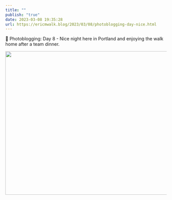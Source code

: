 ```yaml
---
title: ""
publish: "true"
date: 2023-03-08 19:35:28
url: https://ericmwalk.blog/2023/03/08/photoblogging-day-nice.html
---
```


📸 Photoblogging: Day 8 - Nice night here in Portland and enjoying the walk home after a team dinner.


<img src="uploads/2023/3dfe38e9b2.jpg" width="600" height="450" alt="">